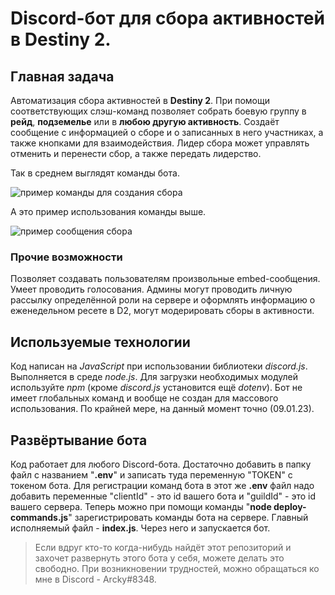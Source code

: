 # Discord-бот для сбора активностей в Destiny 2.

## Главная задача

Автоматизация сбора активностей в **Destiny 2**. При помощи соответствующих слэш-команд позволяет собрать боевую группу в **рейд**, **подземелье** или в **любою другую активность**. Создаёт сообщение с информацией о сборе и о записанных в него участниках, а также кнопками для взаимодействия. Лидер сбора может управлять отменить и перенести сбор, а также передать лидерство.

Так в среднем выглядят команды бота.

![пример команды для создания сбора](https://sun9-56.userapi.com/impg/j5Kl-9A2wqftpudlIJLSvDWro6w6AE32FWjMvA/OTC8KlteU9g.jpg?size=859x85&quality=96&sign=a7dda003449cba25f27a40e97b8d2c93&type=album)

А это пример использования команды выше. 

![пример сообщения сбора](https://sun9-26.userapi.com/impg/8tIcJLEePYRVoSljXwW3gLrvqvSAtV3YLHYIUw/gkYZ21rCQDY.jpg?size=547x469&quality=96&sign=5b3cb1e5eb9d6e47bda3d4a3a6768fd5&type=album)

### Прочие возможности

Позволяет создавать пользователям произвольные embed-сообщения. Умеет проводить голосования. Админы могут проводить личную рассылку определённой роли на сервере и оформлять информацию о еженедельном ресете в D2, могут модерировать сборы в активности.

## Используемые технологии

Код написан на *JavaScript* при использовании библиотеки *discord.js*. Выполняется в среде *node.js*. Для загрузки необходимых модулей используйте *npm* (кроме *discord.js* установится ещё *dotenv*). Бот не имеет глобальных команд и вообще не создан для массового использования. По крайней мере, на данный момент точно (09.01.23).

## Развёртывание бота

Код работает для любого Discord-бота. Достаточно добавить в папку файл с названием "**.env**" и записать туда переменную "TOKEN" с токеном бота. Для регистрации команд бота в этот же **.env** файл надо добавить переменные "clientId" - это id вашего бота и "guildId" - это id вашего сервера. Теперь можно при помощи команды  "**node deploy-commands.js**" зарегистрировать команды бота на сервере. Главный исполняемый файл - **index.js**. Через него и запускается бот.

> Если вдруг кто-то когда-нибудь найдёт этот репозиторий и захочет развернуть этого бота у себя, можете делать это свободно. При возникновении трудностей, можно обращаться ко мне в Discord - Arcky#8348.
